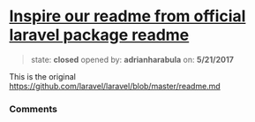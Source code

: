 # [Inspire our readme from official laravel package readme](https://github.com/adrianharabula/condr/issues/114)

> state: **closed** opened by: **adrianharabula** on: **5/21/2017**

This is the original https://github.com/laravel/laravel/blob/master/readme.md

### Comments

